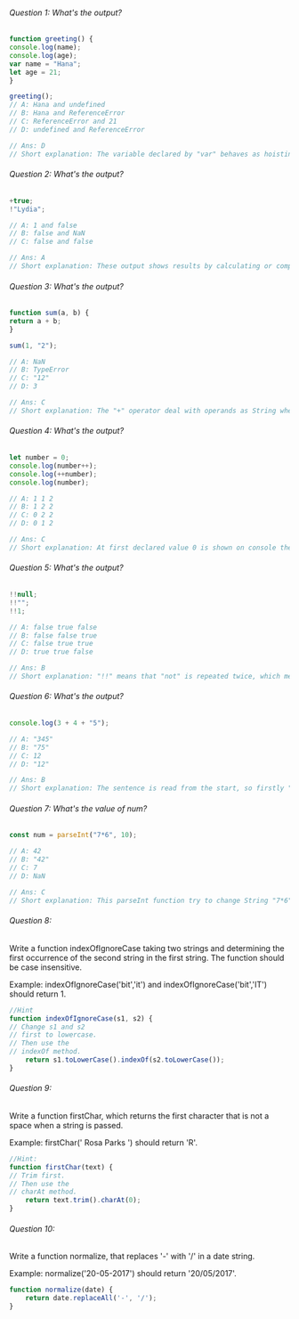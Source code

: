 ###### Question 1: What's the output?

```js
function greeting() {
console.log(name);
console.log(age);
var name = "Hana";
let age = 21;
}

greeting();
// A: Hana and undefined
// B: Hana and ReferenceError
// C: ReferenceError and 21
// D: undefined and ReferenceError

// Ans: D
// Short explanation: The variable declared by "var" behaves as hoisting, so the variable can be used before it has been declared, but the default value "undefined" is shown. In the other side, the variable declared by "let" can't be used before it is declared, it cause reference error.

```
###### Question 2: What's the output?

```js
+true;
!"Lydia";

// A: 1 and false
// B: false and NaN
// C: false and false

// Ans: A
// Short explanation: These output shows results by calculating or compared to a default value. "+true" means "default value 0 plus true (1) = 1", '!"Lydia"' means 'the result comparing "undefined" and "Lydia"'.

```
###### Question 3: What's the output?

```js
function sum(a, b) {
return a + b;
}

sum(1, "2");

// A: NaN
// B: TypeError
// C: "12"
// D: 3

// Ans: C
// Short explanation: The "+" operator deal with operands as String when one of them is String type, so these operands are merged as String.

```
###### Question 4: What's the output?

```js
let number = 0;
console.log(number++);
console.log(++number);
console.log(number);

// A: 1 1 2
// B: 1 2 2
// C: 0 2 2
// D: 0 1 2

// Ans: C
// Short explanation: At first declared value 0 is shown on console then increment is executed, so number become 1. Secondly, increment is executed before the number variable is shown in console, so 2 is shown on console. At last, the number variable doesn't change and 2 is shown on console again.

```

###### Question 5: What's the output?

```js
!!null;
!!"";
!!1;

// A: false true false
// B: false false true
// C: false true true
// D: true true false

// Ans: B
// Short explanation: "!!" means that "not" is repeated twice, which means the result doesn't change from original value. 'null' and '""' is false, '1' is true.

```
###### Question 6: What's the output?

```js
console.log(3 + 4 + "5");

// A: "345"
// B: "75"
// C: 12
// D: "12"

// Ans: B
// Short explanation: The sentence is read from the start, so firstly "3 + 4" is executed, which means 7. Then '7 + "5"' is executed, but "5" is String type, so these operands are deal with String, which merge 2 values as String.

```
###### Question 7: What's the value of num?

```js
const num = parseInt("7*6", 10);

// A: 42
// B: "42"
// C: 7
// D: NaN

// Ans: C
// Short explanation: This parseInt function try to change String "7*6" to a decimal number. But in purseInt function, if there is non numerical character, it is ignored and following characters are also ignored. In this case, first character "7" is changed to a number, but non numerical number (*) and following "6" are ignored.

```

###### Question 8:

Write a function indexOfIgnoreCase taking two strings
and determining the first occurrence of the second
string in the first string. The function should be
case insensitive.

Example: indexOfIgnoreCase('bit','it') and
indexOfIgnoreCase('bit','IT') should return 1.

```js
//Hint
function indexOfIgnoreCase(s1, s2) {
// Change s1 and s2
// first to lowercase.
// Then use the
// indexOf method.
    return s1.toLowerCase().indexOf(s2.toLowerCase());
}

```

###### Question 9:
Write a function firstChar, which returns the
first character that is not a space when a string
is passed.

Example: firstChar(' Rosa Parks ') should return 'R'.

```js
//Hint:
function firstChar(text) {
// Trim first.
// Then use the
// charAt method.
    return text.trim().charAt(0);
}
```

###### Question 10:
Write a function normalize, that replaces '-'
with '/' in a date string.

Example: normalize('20-05-2017') should return
'20/05/2017'.

```js
function normalize(date) {
    return date.replaceAll('-', '/');
}
```